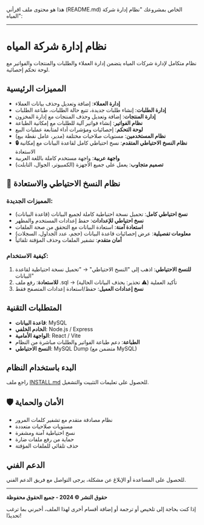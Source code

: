 هذا هو محتوى ملف اقرأني (README.md) الخاص بمشروعك "نظام إدارة شركة المياه":

---

# نظام إدارة شركة المياه

نظام متكامل لإدارة شركات المياه يتضمن إدارة العملاء والطلبات والمنتجات والفواتير مع لوحة تحكم إحصائية.

## المميزات الرئيسية

- **إدارة العملاء**: إضافة وتعديل وحذف بيانات العملاء
- **إدارة الطلبات**: إنشاء طلبات جديدة، تتبع حالة الطلبات، طباعة الطلبات
- **إدارة المنتجات**: إضافة وتعديل وحذف المنتجات مع إدارة المخزون
- **نظام الفواتير**: إنشاء فواتير آلية للطلبات مع إمكانية الطباعة
- **لوحة التحكم**: إحصائيات ومؤشرات أداء لمتابعة عمليات البيع
- **نظام المستخدمين**: مستويات صلاحيات مختلفة (مدير، عامل نقطة بيع)
- **🔒 نظام النسخ الاحتياطي المتقدم**: نسخ احتياطي كامل لقاعدة البيانات مع إمكانية الاستعادة
- **واجهة عربية**: واجهة مستخدم كاملة باللغة العربية
- **تصميم متجاوب**: يعمل على جميع الأجهزة (الكمبيوتر، الجوال، التابلت)

## 🔐 نظام النسخ الاحتياطي والاستعادة

### المميزات الجديدة:
- **نسخ احتياطي كامل**: تحميل نسخة احتياطية كاملة لجميع البيانات (قاعدة البيانات)
- **نسخ احتياطي للإعدادات**: حفظ إعدادات المستخدم والمظهر
- **استعادة آمنة**: استعادة البيانات مع التحقق من صحة الملفات
- **معلومات تفصيلية**: عرض إحصائيات قاعدة البيانات (حجم، عدد الجداول، السجلات)
- **أمان متقدم**: تشفير الملفات وحذف المؤقتة تلقائياً

### كيفية الاستخدام:
1. **للنسخ الاحتياطي**: اذهب إلى "النسخ الاحتياطي" → "تحميل نسخة احتياطية لقاعدة البيانات"
2. **للاستعادة**: رفع ملف .sql → تأكيد العملية (⚠️ تحذير: يحذف البيانات الحالية)
3. **نسخ إعدادات العميل**: حفظ/استعادة إعدادات المتصفح فقط

## المتطلبات التقنية

- **قاعدة البيانات**: MySQL
- **الخادم الخلفي**: Node.js / Express
- **الواجهة الأمامية**: React / Vite
- **الطباعة**: دعم طباعة الفواتير والطلبات مباشرة من النظام
- **النسخ الاحتياطي**: MySQL Dump (متضمن مع MySQL)

## البدء باستخدام النظام

راجع ملف [INSTALL.md](./INSTALL.md) للحصول على تعليمات التثبيت والتشغيل.

## 🛡️ الأمان والحماية

- نظام مصادقة متقدم مع تشفير كلمات المرور
- مستويات صلاحيات متعددة
- نسخ احتياطية آمنة ومشفرة
- حماية من رفع ملفات ضارة
- حذف تلقائي للملفات المؤقتة

## الدعم الفني

للحصول على المساعدة أو الإبلاغ عن مشكلة، يرجى التواصل مع فريق الدعم الفني.

---

**حقوق النشر © 2024 - جميع الحقوق محفوظة**

إذا كنت بحاجة إلى تلخيص أو ترجمة أو إضافة أقسام أخرى لهذا الملف، أخبرني بما ترغب تحديدًا!
